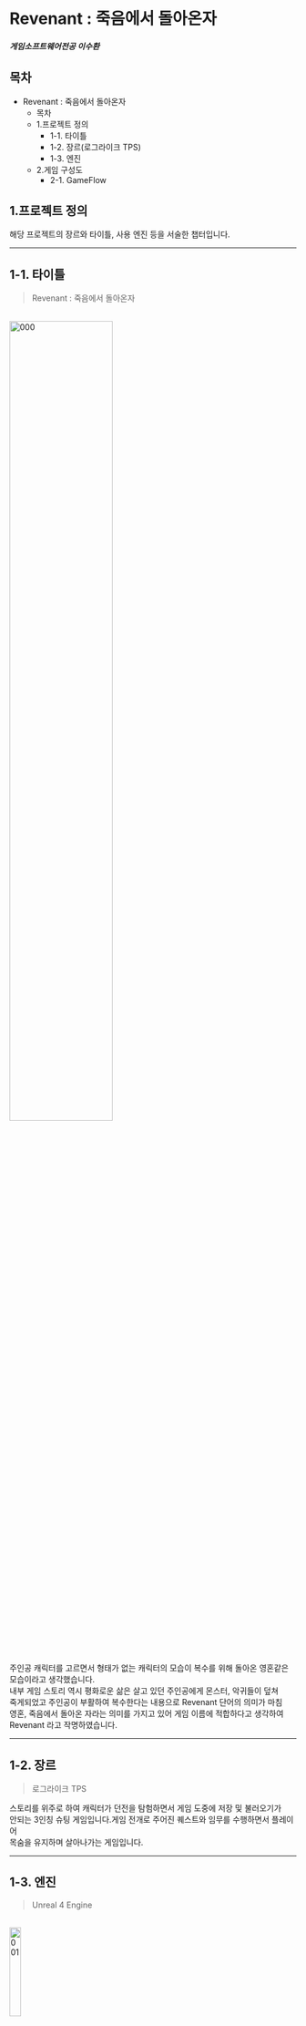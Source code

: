 # Revenant : 죽음에서 돌아온자
##### 게임소프트웨어전공 이수환

## 목차
* Revenant : 죽음에서 돌아온자
  - 목차
  - 1.프로젝트 정의
    + 1-1. 타이틀
    + 1-2. 장르(로그라이크 TPS) 
    + 1-3. 엔진 
  - 2.게임 구성도 
    + 2-1. GameFlow
## 1.프로젝트 정의
해당 프로젝트의 장르와 타이틀, 사용 엔진 등을 서술한 챕터입니다.
*****
## 1-1. 타이틀
> Revenant : 죽음에서 돌아온자

<br/><img src="https://user-images.githubusercontent.com/37572033/143385752-34db5397-fc3f-4e5d-8e5b-533f0b62c961.jpg" width="60%" height="60%" title="px(픽셀) 크기 설정" alt="000"></img>



주인공 캐릭터를 고르면서 형태가 없는 캐릭터의 모습이 복수를 위해 돌아온 영혼같은       
모습이라고 생각했습니다.   
내부 게임 스토리 역시 평화로운 삶은 살고 있던 주인공에게 몬스터, 악귀들이 덮쳐    
죽게되었고 주인공이 부활하여 복수한다는 내용으로 Revenant 단어의 의미가 마침    
영혼, 죽음에서 돌아온 자라는 의미를 가지고 있어 게임 이름에 적합하다고 생각하여   
Revenant 라고 작명하였습니다.          
*****
## 1-2. 장르
> 로그라이크 TPS

스토리를 위주로 하여 캐릭터가 던전을 탐험하면서 게임 도중에 저장 및 불러오기가    
안되는 3인칭 슈팅 게임입니다.게임 전개로 주어진 퀘스트와 임무를 수행하면서 플레이어   
목숨을 유지하며 살아나가는 게임입니다.    
*****
## 1-3. 엔진
> Unreal 4 Engine 

<br/><img src="https://user-images.githubusercontent.com/37572033/143417333-6f949331-f975-457d-b72f-98e67cd58db4.png" width="20%" height="20%" title="px(픽셀) 크기 설정" alt="001"></img>



고품질의 그래픽과 생동감있는 액션을 연출하기 좋은 C/C++ 을 이용한 게임을    
만들어보고싶어 언리얼4 엔진을 사용해 제작하였습니다.   
*****
## 2.게임 구성도
전체적인 게임 흐름과 내부 스테이지의 흐름도를 서술한 챕터입니다.
*****
## 2-1. Game Flow
> 전체적인 게임 구성도

<br/><img src="https://user-images.githubusercontent.com/37572033/143417333-6f949331-f975-457d-b72f-98e67cd58db4.png" width="20%" height="20%" title="px(픽셀) 크기 설정" alt="001"></img>
